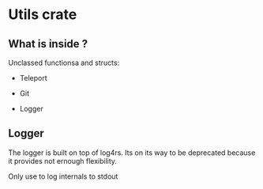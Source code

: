 # Utils crate

## What is inside ?

Unclassed functionsa and structs:

- Teleport

- Git

- Logger

## Logger

The logger is built on top of log4rs. Its on its way to be deprecated because it
provides not ernough flexibility.

Only use to log internals to stdout
